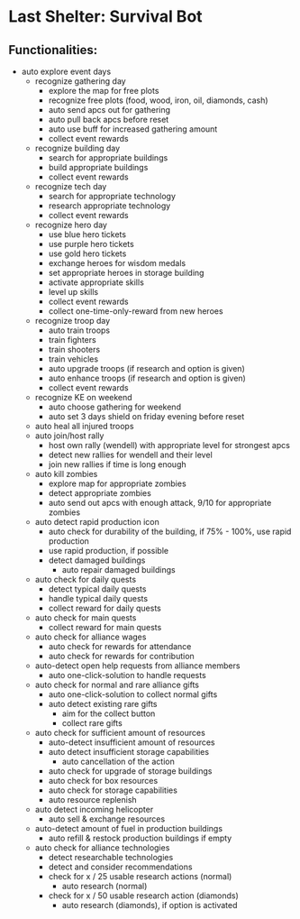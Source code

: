 # Last Shelter: Survival Bot

## Functionalities:
- auto explore event days
  - recognize gathering day
    - explore the map for free plots
    - recognize free plots (food, wood, iron, oil, diamonds, cash)
    - auto send apcs out for gathering
    - auto pull back apcs before reset
    - auto use buff for increased gathering amount
    - collect event rewards
  - recognize building day
    - search for appropriate buildings
    - build appropriate buildings
    - collect event rewards
  - recognize tech day
    - search for appropriate technology
    - research appropriate technology
    - collect event rewards
  - recognize hero day
    - use blue hero tickets
    - use purple hero tickets
    - use gold hero tickets
    - exchange heroes for wisdom medals
    - set appropriate heroes in storage building
    - activate appropriate skills
    - level up skills
    - collect event rewards
    - collect one-time-only-reward from new heroes
  - recognize troop day
    - auto train troops
    - train fighters
    - train shooters
    - train vehicles
    - auto upgrade troops (if research and option is given)
    - auto enhance troops (if research and option is given)
    - collect event rewards
  - recognize KE on weekend
    - auto choose gathering for weekend
    - auto set 3 days shield on friday evening before reset
  - auto heal all injured troops
  - auto join/host rally
    - host own rally (wendell) with appropriate level for strongest apcs
    - detect new rallies for wendell and their level
    - join new rallies if time is long enough
  - auto kill zombies
    - explore map for appropriate zombies
    - detect appropriate zombies
    - auto send out apcs with enough attack, 9/10 for appropriate zombies
  - auto detect rapid production icon
    - auto check for durability of the building, if 75% - 100%, use rapid production
    - use rapid production, if possible
    - detect damaged buildings
      - auto repair damaged buildings
  - auto check for daily quests
    - detect typical daily quests
    - handle typical daily quests
    - collect reward for daily quests
  - auto check for main quests
    - collect reward for main quests
  - auto check for alliance wages
    - auto check for rewards for attendance
    - auto check for rewards for contribution
  - auto-detect open help requests from alliance members
    - auto one-click-solution to handle requests
  - auto check for normal and rare alliance gifts
    - auto one-click-solution to collect normal gifts
    - auto detect existing rare gifts
      - aim for the collect button
      - collect rare gifts
  - auto check for sufficient amount of resources
    - auto-detect insufficient amount of resources
    - auto detect insufficient storage capabilities
      - auto cancellation of the action
    - auto check for upgrade of storage buildings
    - auto check for box resources
    - auto check for storage capabilities
    - auto resource replenish
  - auto detect incoming helicopter
    - auto sell & exchange resources
  - auto-detect amount of fuel in production buildings
    - auto refill & restock production buildings if empty
  - auto check for alliance technologies
    - detect researchable technologies
    - detect and consider recommendations
    - check for x / 25 usable research actions (normal)
      - auto research (normal)
    - check for x / 50 usable research action (diamonds)
      - auto research (diamonds), if option is activated
